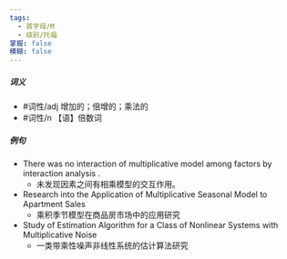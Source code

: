```yaml
---
tags:
  - 首字母/M
  - 级别/托福
掌握: false
模糊: false
---
```

##### 词义
- #词性/adj  增加的；倍增的；乘法的
- #词性/n  【语】倍数词
##### 例句
- There was no interaction of multiplicative model among factors by interaction analysis .
	- 未发现因素之间有相乘模型的交互作用。
- Research into the Application of Multiplicative Seasonal Model to Apartment Sales
	- 乘积季节模型在商品房市场中的应用研究
- Study of Estimation Algorithm for a Class of Nonlinear Systems with Multiplicative Noise
	- 一类带乘性噪声非线性系统的估计算法研究
